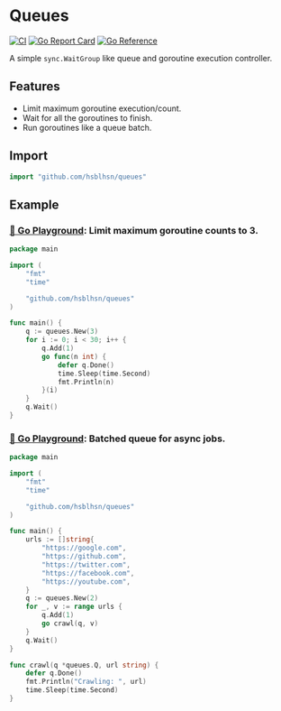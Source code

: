 # Queues

[![CI](https://github.com/hsblhsn/queues/actions/workflows/ci.yml/badge.svg)](https://github.com/hsblhsn/queues/actions/workflows/ci.yml) [![Go Report Card](https://goreportcard.com/badge/github.com/hsblhsn/queues)](https://goreportcard.com/report/github.com/hsblhsn/queues) [![Go Reference](https://pkg.go.dev/badge/github.com/hsblhsn/queues.svg)](https://pkg.go.dev/github.com/hsblhsn/queues) 

A simple `sync.WaitGroup` like queue and goroutine execution controller.

## Features

- Limit maximum goroutine execution/count.
- Wait for all the goroutines to finish.
- Run goroutines like a queue batch.

## Import

```go
import "github.com/hsblhsn/queues"
```

## Example

### [🔗 Go Playground](https://go.dev/play/p/WGS9b6I7KFd): Limit maximum goroutine counts to 3.

```go
package main

import (
	"fmt"
	"time"

	"github.com/hsblhsn/queues"
)

func main() {
	q := queues.New(3)
	for i := 0; i < 30; i++ {
		q.Add(1)
		go func(n int) {
			defer q.Done()
			time.Sleep(time.Second)
			fmt.Println(n)
		}(i)
	}
	q.Wait()
}
```

### [🔗 Go Playground](https://go.dev/play/p/ZZg5zCvVqaB): Batched queue for async jobs.

```go
package main

import (
	"fmt"
	"time"

	"github.com/hsblhsn/queues"
)

func main() {
	urls := []string{
		"https://google.com",
		"https://github.com",
		"https://twitter.com",
		"https://facebook.com",
		"https://youtube.com",
	}
	q := queues.New(2)
	for _, v := range urls {
		q.Add(1)
		go crawl(q, v)
	}
	q.Wait()
}

func crawl(q *queues.Q, url string) {
	defer q.Done()
	fmt.Println("Crawling: ", url)
	time.Sleep(time.Second)
}
```
